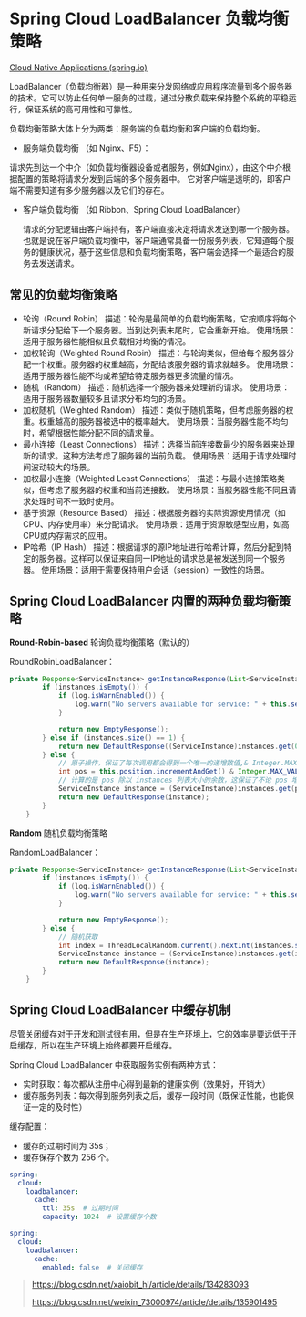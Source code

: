 # Spring Cloud LoadBalancer 负载均衡策略

[Cloud Native Applications (spring.io)](https://docs.spring.io/spring-cloud-commons/docs/current/reference/html/#spring-cloud-loadbalancer)

LoadBalancer（负载均衡器）是一种用来分发网络或应用程序流量到多个服务器的技术。它可以防止任何单一服务的过载，通过分散负载来保持整个系统的平稳运行，保证系统的高可用性和可靠性。

负载均衡策略大体上分为两类：服务端的负载均衡和客户端的负载均衡。

- 服务端负载均衡 （如 Nginx、F5）：

​		请求先到达一个中介（如负载均衡器设备或者服务，例如Nginx），由这个中介根据配置的策略将请求分发到后端的多个服务器中。		它对客户端是透明的，即客户端不需要知道有多少服务器以及它们的存在。

- 客户端负载均衡 （如 Ribbon、Spring Cloud LoadBalancer）

  请求的分配逻辑由客户端持有，客户端直接决定将请求发送到哪一个服务器。也就是说在客户端负载均衡中，客户端通常具备一份服务列表，它知道每个服务的健康状况，基于这些信息和负载均衡策略，客户端会选择一个最适合的服务去发送请求。

## 常见的负载均衡策略

- 轮询（Round Robin）
  描述：轮询是最简单的负载均衡策略，它按顺序将每个新请求分配给下一个服务器。当到达列表末尾时，它会重新开始。
  使用场景：适用于服务器性能相似且负载相对均衡的情况。
- 加权轮询（Weighted Round Robin）
  描述：与轮询类似，但给每个服务器分配一个权重。服务器的权重越高，分配给该服务器的请求就越多。
  使用场景：适用于服务器性能不均或希望给特定服务器更多流量的情况。
- 随机（Random）
  描述：随机选择一个服务器来处理新的请求。
  使用场景：适用于服务器数量较多且请求分布均匀的场景。
- 加权随机（Weighted Random）
  描述：类似于随机策略，但考虑服务器的权重。权重越高的服务器被选中的概率越大。
  使用场景：当服务器性能不均匀时，希望根据性能分配不同的请求量。
- 最小连接（Least Connections）
  描述：选择当前连接数最少的服务器来处理新的请求。这种方法考虑了服务器的当前负载。
  使用场景：适用于请求处理时间波动较大的场景。
- 加权最小连接（Weighted Least Connections）
  描述：与最小连接策略类似，但考虑了服务器的权重和当前连接数。
  使用场景：当服务器性能不同且请求处理时间不一致时使用。
- 基于资源（Resource Based）
  描述：根据服务器的实际资源使用情况（如CPU、内存使用率）来分配请求。
  使用场景：适用于资源敏感型应用，如高CPU或内存需求的应用。
- IP哈希（IP Hash）
  描述：根据请求的源IP地址进行哈希计算，然后分配到特定的服务器。这样可以保证来自同一IP地址的请求总是被发送到同一个服务器。
  使用场景：适用于需要保持用户会话（session）一致性的场景。

## Spring Cloud LoadBalancer 内置的两种负载均衡策略

**Round-Robin-based** 轮询负载均衡策略（默认的）

RoundRobinLoadBalancer：

```java
private Response<ServiceInstance> getInstanceResponse(List<ServiceInstance> instances) {
        if (instances.isEmpty()) {
            if (log.isWarnEnabled()) {
                log.warn("No servers available for service: " + this.serviceId);
            }

            return new EmptyResponse();
        } else if (instances.size() == 1) {
            return new DefaultResponse((ServiceInstance)instances.get(0));
        } else {
            // 原子操作，保证了每次调用都会得到一个唯一的递增数值,& Integer.MAX_VALUE 这部分是一个位运算，它确保了如果 							// position 的值增加到超过 Integer.MAX_VALUE 时，不会产生负数。
            int pos = this.position.incrementAndGet() & Integer.MAX_VALUE;
            // 计算的是 pos 除以 instances 列表大小的余数，这保证了不论 pos 增长到多大，这个表达式的结果都是在 0 到 								// instances.size() - 1 的范围内，这样就可以循环地从服务实例列表中选择服务实例。
            ServiceInstance instance = (ServiceInstance)instances.get(pos % instances.size());
            return new DefaultResponse(instance);
        }
    }
```

**Random** 随机负载均衡策略

RandomLoadBalancer：

```java
private Response<ServiceInstance> getInstanceResponse(List<ServiceInstance> instances) {
        if (instances.isEmpty()) {
            if (log.isWarnEnabled()) {
                log.warn("No servers available for service: " + this.serviceId);
            }

            return new EmptyResponse();
        } else {
            // 随机获取
            int index = ThreadLocalRandom.current().nextInt(instances.size());
            ServiceInstance instance = (ServiceInstance)instances.get(index);
            return new DefaultResponse(instance);
        }
    }
```

## Spring Cloud LoadBalancer 中缓存机制

尽管关闭缓存对于开发和测试很有用，但是在生产环境上，它的效率是要远低于开启缓存，所以在生产环境上始终都要开启缓存。

Spring Cloud LoadBalancer 中获取服务实例有两种方式：

- 实时获取：每次都从注册中心得到最新的健康实例（效果好，开销大）
- 缓存服务列表：每次得到服务列表之后，缓存一段时间（既保证性能，也能保证一定的及时性）

缓存配置：

- 缓存的过期时间为 35s；
- 缓存保存个数为 256 个。

```yml
spring:
  cloud:
    loadbalancer:
      cache:
        ttl: 35s  # 过期时间
        capacity: 1024  # 设置缓存个数
```

```yml
spring:
  cloud:
    loadbalancer:
      cache:
        enabled: false  # 关闭缓存
```



> https://blog.csdn.net/xaiobit_hl/article/details/134283093
>
> https://blog.csdn.net/weixin_73000974/article/details/135901495
